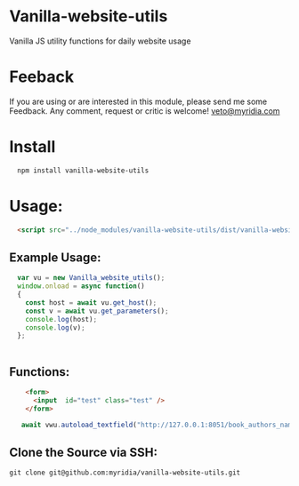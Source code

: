 # Vanilla-website-utils
Vanilla JS utility functions
for daily website usage

# Feeback
If you are using or are interested in this module, please send me some Feedback.
Any comment, request or critic is welcome!
veto@myridia.com

# Install 
```bash
  npm install vanilla-website-utils
```

# Usage:
```html
  <script src="../node_modules/vanilla-website-utils/dist/vanilla-website-utils.js"></script>
```


## Example Usage:
```javascript
  var vu = new Vanilla_website_utils();
  window.onload = async function()
  {
	const host = await vu.get_host();
	const v = await vu.get_parameters();
	console.log(host);
	console.log(v);
  };
   	
```

## Functions:

```html
    <form>
      <input  id="test" class="test" />
    </form>
```

```javascript
   await vwu.autoload_textfield("http://127.0.0.1:8051/book_authors_name?f=data&_max=100",'test','test')
```

## Clone the Source via SSH:
```
git clone git@github.com:myridia/vanilla-website-utils.git
```

